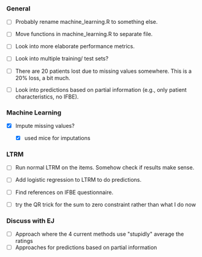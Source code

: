 ### General

- [ ] Probably rename machine_learning.R to something else.
- [ ] Move functions in machine_learning.R to separate file.
- [ ] Look into more elaborate performance metrics.
- [ ] Look into multiple training/ test sets?
- [ ] There are 20 patients lost due to missing values somewhere. This is a 20% loss, a bit much.
- [ ] Look into predictions based on partial information (e.g., only patient characteristics, no IFBE).


### Machine Learning

- [x] Impute missing values?
    - [x] used mice for imputations


### LTRM

- [ ] Run normal LTRM on the items. Somehow check if results make sense.
- [ ] Add logistic regression to LTRM to do predictions.
- [ ] Find references on IFBE questionnaire.
- [ ] try the QR trick for the sum to zero constraint rather than what I do now


### Discuss with EJ

- [ ] Approach where the 4 current methods use "stupidly" average the ratings
- [ ] Approaches for predictions based on partial information
